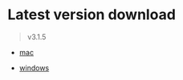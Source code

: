 # Latest version download

> v3.1.5

- [mac](https://media.githubusercontent.com/media/down-mac/pkgs/master/account-train-3.1.5.dmg)

- [windows](https://dev.tencent.com/u/GXL_/p/account-train-pkgs/git/raw/master/account-train%20Setup%203.1.5.exe)
